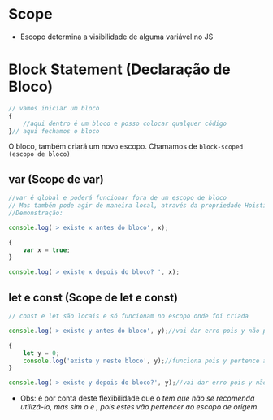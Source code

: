 # Scope

* Escopo determina a visibilidade de alguma variável no JS

# Block Statement (Declaração de Bloco)
```js
// vamos iniciar um bloco
{
    //aqui dentro é um bloco e posso colocar qualquer código
}// aqui fechamos o bloco
```

O bloco, também criará um novo escopo. Chamamos de 
`block-scoped (escopo de bloco)`

## var (Scope de var)
```js
//var é global e poderá funcionar fora de um escopo de bloco
// Mas também pode agir de maneira local, através da propriedade Hoisting (Elevação)
//Demonstração:

console.log('> existe x antes do bloco', x);

{
    var x = true;
}

console.log('> existe x depois do bloco? ', x);

```

## let e const (Scope de let e const)
```js
// const e let são locais e só funcionam no escopo onde foi criada

console.log('> existe y antes do bloco', y);//vai dar erro pois y não pertence a este scope

{
    let y = 0;
    console.log('existe y neste bloco', y);//funciona pois y pertence a este scope
}

console.log('> existe y depois do bloco?', y);//vai dar erro pois y não pertence a este scope
```

* Obs: é por conta deste flexibilidade que o <var> tem que não se recomenda utilizá-lo, mas sim o <let> e <const>, pois estes vão pertencer ao escopo de origem. 